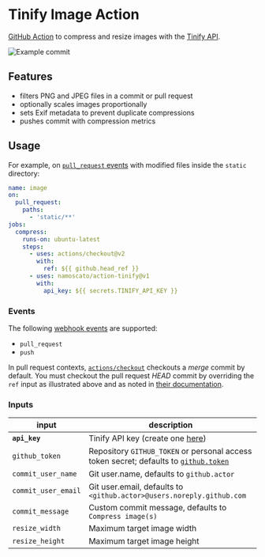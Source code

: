 # Tinify Image Action

[GitHub Action](https://github.com/features/actions) to compress and resize images with the [Tinify API](https://tinypng.com/developers).

![Example commit](https://i.imgur.com/FWOosON.png)

## Features

- filters PNG and JPEG files in a commit or pull request
- optionally scales images proportionally
- sets Exif metadata to prevent duplicate compressions
- pushes commit with compression metrics

## Usage

For example, on [`pull_request` events](https://docs.github.com/en/actions/reference/workflow-syntax-for-github-actions#onpushpull_requestpaths) with modified files inside the `static` directory:

```yaml
name: image
on:
  pull_request:
    paths:
      - 'static/**'
jobs:
  compress:
    runs-on: ubuntu-latest
    steps:
      - uses: actions/checkout@v2
        with:
          ref: ${{ github.head_ref }}
      - uses: namoscato/action-tinify@v1
        with:
          api_key: ${{ secrets.TINIFY_API_KEY }}
```

### Events

The following [webhook events](https://docs.github.com/en/actions/reference/events-that-trigger-workflows#webhook-events) are supported:

- `pull_request`
- `push`

In pull request contexts, [`actions/checkout`](https://github.com/actions/checkout) checkouts a _merge_ commit by default. You must checkout the pull request _HEAD_ commit by overriding the `ref` input as illustrated above and as noted in [their documentation](https://github.com/actions/checkout#Checkout-pull-request-HEAD-commit-instead-of-merge-commit).

### Inputs

| input               | description                                                                                                                                                                |
| ------------------- | -------------------------------------------------------------------------------------------------------------------------------------------------------------------------- |
| **`api_key`**       | Tinify API key (create one [here](https://tinypng.com/developers))                                                                                                         |
| `github_token`      | Repository `GITHUB_TOKEN` or personal access token secret; defaults to [`github.token`](https://docs.github.com/en/actions/security-guides/automatic-token-authentication) |
| `commit_user_name`  | Git user.name, defaults to `github.actor`                                                                                                                                  |
| `commit_user_email` | Git user.email, defaults to `<github.actor>@users.noreply.github.com`                                                                                                      |
| `commit_message`    | Custom commit message, defaults to `Compress image(s)`                                                                                                                     |
| `resize_width`      | Maximum target image width                                                                                                                                                 |
| `resize_height`     | Maximum target image height                                                                                                                                                |
